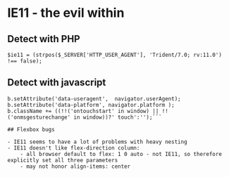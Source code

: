 # IE11 - the evil within

## Detect with PHP

```$ie11 = (strpos($_SERVER['HTTP_USER_AGENT'], 'Trident/7.0; rv:11.0') !== false);```

## Detect with javascript

```var b = document.documentElement;
b.setAttribute('data-useragent',  navigator.userAgent);
b.setAttribute('data-platform', navigator.platform );
b.className += ((!!('ontouchstart' in window) || !!('onmsgesturechange' in window))?' touch':'');```

## Flexbox bugs

- IE11 seems to have a lot of problems with heavy nesting
- IE11 doesn't like flex-direction column:
    - all browser default to flex: 1 0 auto - not IE11, so therefore explicitly set all three parameters
    - may not honor align-items: center
